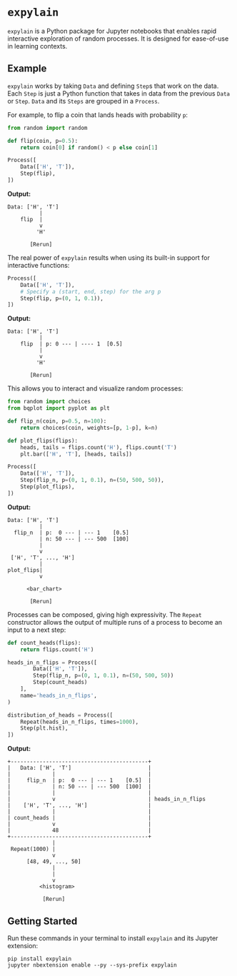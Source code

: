 # `expylain`

`expylain` is a Python package for Jupyter notebooks that enables rapid
interactive exploration of random processes. It is designed for ease-of-use in
learning contexts.

## Example

`expylain` works by taking `Data` and defining `Step`s that work on the data.
Each `Step` is just a Python function that takes in data from the previous
`Data` or `Step`. `Data` and its `Steps` are grouped in a `Process`.

For example, to flip a coin that lands heads with probability `p`:

```python
from random import random

def flip(coin, p=0.5):
    return coin[0] if random() < p else coin[1]

Process([
    Data(['H', 'T']),
    Step(flip),
])
```

**Output:**

```
Data: ['H', 'T']
          |
    flip  |
          v
         'H'

       [Rerun]
```

The real power of `expylain` results when using its built-in support for
interactive functions:

```python
Process([
    Data(['H', 'T']),
    # Specify a (start, end, step) for the arg p
    Step(flip, p=(0, 1, 0.1)),
])
```

**Output:**

```
Data: ['H', 'T']
          |
    flip  | p: 0 --- | ---- 1  [0.5]
          |
          v
         'H'

       [Rerun]
```

This allows you to interact and visualize random processes:

```python
from random import choices
from bqplot import pyplot as plt

def flip_n(coin, p=0.5, n=100):
    return choices(coin, weights=[p, 1-p], k=n)

def plot_flips(flips):
    heads, tails = flips.count('H'), flips.count('T')
    plt.bar(['H', 'T'], [heads, tails])

Process([
    Data(['H', 'T']),
    Step(flip_n, p=(0, 1, 0.1), n=(50, 500, 50)),
    Step(plot_flips),
])
```

**Output:**

```
Data: ['H', 'T']
          |
  flip_n  | p:  0 --- | --- 1    [0.5]
          | n: 50 --- | --- 500  [100]
          |
          v
 ['H', 'T', ..., 'H']
          |
plot_flips|
          v

      <bar_chart>

       [Rerun]
```

Processes can be composed, giving high expressivity. The `Repeat` constructor
allows the output of multiple runs of a process to become an input to a next
step:

```python
def count_heads(flips):
    return flips.count('H')

heads_in_n_flips = Process([
        Data(['H', 'T']),
        Step(flip_n, p=(0, 1, 0.1), n=(50, 500, 50))
        Step(count_heads)
    ],
    name='heads_in_n_flips',
)

distribution_of_heads = Process([
    Repeat(heads_in_n_flips, times=1000),
    Step(plt.hist),
])
```

**Output:**

```
+-------------------------------------------+
|   Data: ['H', 'T']                        |
|             |                             |
|     flip_n  | p:  0 --- | --- 1    [0.5]  |
|             | n: 50 --- | --- 500  [100]  |
|             |                             |
|             v                             | heads_in_n_flips
|    ['H', 'T', ..., 'H']                   |
|             |                             |
| count_heads |                             |
|             v                             |
|             48                            |
+-------------------------------------------+
              |
 Repeat(1000) |
              v
      [48, 49, ..., 50]
              |
              |
              v
          <histogram>

           [Rerun]
```

## Getting Started

Run these commands in your terminal to install `expylain` and its Jupyter
extension:

```
pip install expylain
jupyter nbextension enable --py --sys-prefix expylain
```
